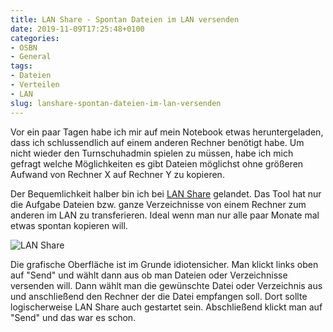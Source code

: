 ```yaml
---
title: LAN Share - Spontan Dateien im LAN versenden
date: 2019-11-09T17:25:48+0100
categories:
- OSBN
- General
tags:
- Dateien
- Verteilen
- LAN
slug: lanshare-spontan-dateien-im-lan-versenden
---
```

Vor ein paar Tagen habe ich mir auf mein Notebook etwas heruntergeladen, dass ich schlussendlich auf einem anderen Rechner benötigt habe. Um nicht wieder den Turnschuhadmin spielen zu müssen, habe ich mich gefragt welche Möglichkeiten es gibt Dateien möglichst ohne größeren Aufwand von Rechner X auf Rechner Y zu kopieren.

Der Bequemlichkeit halber bin ich bei [LAN Share](https://github.com/abdularis/LAN-Share) gelandet. Das Tool hat nur die Aufgabe Dateien bzw. ganze Verzeichnisse von einem Rechner zum anderen im LAN zu transferieren. Ideal wenn man nur alle paar Monate mal etwas spontan kopieren will.

![LAN Share](/files/LANShare.png)

Die grafische Oberfläche ist im Grunde idiotensicher. Man klickt links oben auf "Send" und wählt dann aus ob man Dateien oder Verzeichnisse versenden will. Dann wählt man die gewünschte Datei oder Verzeichnis aus und anschließend den Rechner der die Datei empfangen soll. Dort sollte logischerweise LAN Share auch gestartet sein. Abschließend klickt man auf "Send" und das war es schon.
